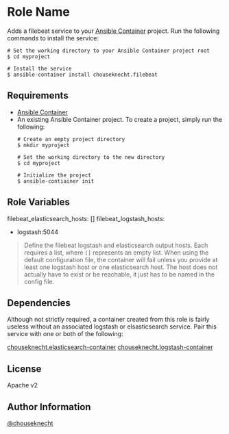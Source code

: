 # Role Name

Adds a filebeat service to your [Ansible Container](https://github.com/ansible/ansible-container) project. Run the following commands
to install the service:

```
# Set the working directory to your Ansible Container project root
$ cd myproject

# Install the service
$ ansible-container install chouseknecht.filebeat
```

## Requirements

- [Ansible Container](https://github.com/ansible/ansible-container)
- An existing Ansible Container project. To create a project, simply run the following:
    ```
    # Create an empty project directory
    $ mkdir myproject

    # Set the working directory to the new directory
    $ cd myproject

    # Initialize the project
    $ ansible-contiainer init
    ```

## Role Variables

filebeat_elasticsearch_hosts: []
filebeat_logstash_hosts:
  - logstash:5044
> Define the filebeat logstash and elasticsearch output hosts. Each requires a list, where `[]` represents an empty list. When using the default configuration file, the container 
will fail unless you provide at least one logstash host or one elasticsearch host. The host does not actually have to exist or be reachable, it just has to be named in the config
file. 

## Dependencies

Although not strictly required, a container created from this role is fairly useless without an associated logstash or elsasticsearch service. Pair this service with one or both 
of the following: 

[chouseknecht.elasticsearch-container](https://galaxy.ansible.com/chouseknecht/elasticsearch-container)
[chouseknecht.logstash-container](https://galaxy.ansible.com/chouseknecht/logstash-container) 

## License

Apache v2

## Author Information

[@chouseknecht](https://github.com/chouseknecht)


